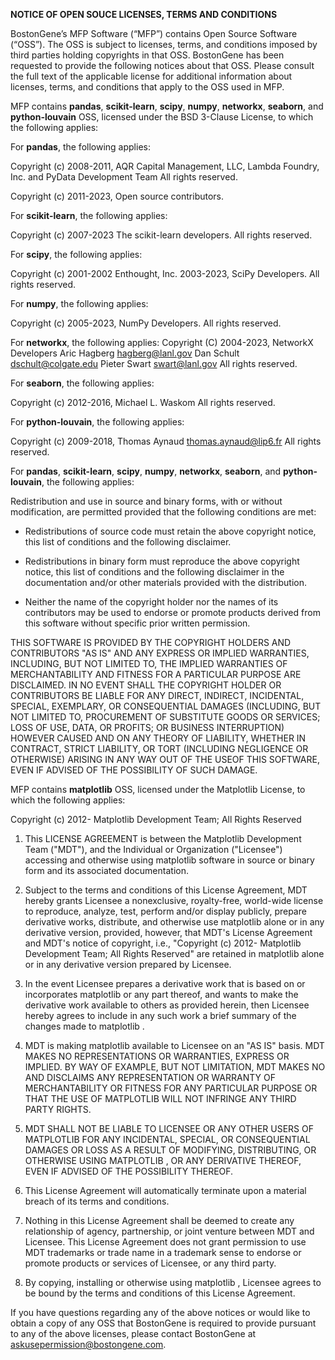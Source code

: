 **NOTICE OF OPEN SOUCE LICENSES, TERMS AND CONDITIONS**

BostonGene’s MFP Software (“MFP”) contains Open Source Software (“OSS”). The OSS is subject to licenses, terms, and conditions imposed by third parties holding copyrights in that OSS. BostonGene has been requested to provide the following notices about that OSS. Please consult the full text of the applicable license for additional information about licenses, terms, and conditions that apply to the OSS used in MFP.


MFP contains **pandas**, **scikit-learn**, **scipy**, **numpy**, **networkx**, **seaborn**, and **python-louvain** OSS, licensed under the BSD 3-Clause License, to which the following applies:

For **pandas**, the following applies:

Copyright (c) 2008-2011, AQR Capital Management, LLC, Lambda Foundry, Inc. and PyData Development Team
All rights reserved.

Copyright (c) 2011-2023, Open source contributors.

For **scikit-learn**, the following applies:

Copyright (c) 2007-2023 The scikit-learn developers.
All rights reserved.

For **scipy**, the following applies:

Copyright (c) 2001-2002 Enthought, Inc. 2003-2023, SciPy Developers.
All rights reserved.

For **numpy**, the following applies:

Copyright (c) 2005-2023, NumPy Developers.
All rights reserved.

For **networkx**, the following applies:
 Copyright (C) 2004-2023, NetworkX Developers
 Aric Hagberg <hagberg@lanl.gov>
 Dan Schult <dschult@colgate.edu>
 Pieter Swart <swart@lanl.gov>
 All rights reserved.

For **seaborn**, the following applies:

Copyright (c) 2012-2016, Michael L. Waskom
All rights reserved.

For **python-louvain**, the following applies:

Copyright (c) 2009-2018, Thomas Aynaud <thomas.aynaud@lip6.fr>
All rights reserved.

For **pandas**, **scikit-learn**, **scipy**, **numpy**, **networkx**, **seaborn**, and **python-louvain**, the following applies:

Redistribution and use in source and binary forms, with or without modification, are permitted provided that the following conditions are met:

* Redistributions of source code must retain the above copyright notice, this list of conditions and the following disclaimer.

* Redistributions in binary form must reproduce the above copyright notice, this list of conditions and the following disclaimer in the documentation and/or other materials provided with the distribution.

* Neither the name of the copyright holder nor the names of its contributors may be used to endorse or promote products derived from this software without specific prior written permission.

THIS SOFTWARE IS PROVIDED BY THE COPYRIGHT HOLDERS AND CONTRIBUTORS "AS IS" AND ANY EXPRESS OR IMPLIED WARRANTIES, INCLUDING, BUT NOT LIMITED TO, THE IMPLIED WARRANTIES OF MERCHANTABILITY AND FITNESS FOR A PARTICULAR PURPOSE ARE DISCLAIMED. IN NO EVENT SHALL THE COPYRIGHT HOLDER OR CONTRIBUTORS BE LIABLE FOR ANY DIRECT, INDIRECT, INCIDENTAL, SPECIAL, EXEMPLARY, OR CONSEQUENTIAL DAMAGES (INCLUDING, BUT NOT LIMITED TO, PROCUREMENT OF SUBSTITUTE GOODS OR SERVICES; LOSS OF USE, DATA, OR PROFITS; OR BUSINESS INTERRUPTION) HOWEVER CAUSED AND ON ANY THEORY OF LIABILITY, WHETHER IN CONTRACT, STRICT LIABILITY, OR TORT (INCLUDING NEGLIGENCE OR OTHERWISE) ARISING IN ANY WAY OUT OF THE USEOF THIS SOFTWARE, EVEN IF ADVISED OF THE POSSIBILITY OF SUCH DAMAGE.

MFP contains **matplotlib** OSS, licensed under the Matplotlib License, to which the following applies:

Copyright (c) 2012- Matplotlib Development Team; All Rights Reserved

1. This LICENSE AGREEMENT is between the Matplotlib Development Team ("MDT"), and the Individual or Organization ("Licensee") accessing and otherwise using matplotlib software in source or binary form and its associated documentation.

2. Subject to the terms and conditions of this License Agreement, MDT hereby grants Licensee a nonexclusive, royalty-free, world-wide license to reproduce, analyze, test, perform and/or display publicly, prepare derivative works, distribute, and otherwise use matplotlib alone or in any derivative version, provided, however, that MDT's License Agreement and MDT's notice of copyright, i.e., "Copyright (c) 2012- Matplotlib Development Team; All Rights Reserved" are retained in matplotlib alone or in any derivative version prepared by Licensee.

3. In the event Licensee prepares a derivative work that is based on or incorporates matplotlib or any part thereof, and wants to make the derivative work available to others as provided herein, then Licensee hereby agrees to include in any such work a brief summary of the changes made to matplotlib .

4. MDT is making matplotlib available to Licensee on an "AS IS" basis.  MDT MAKES NO REPRESENTATIONS OR WARRANTIES, EXPRESS OR IMPLIED.  BY WAY OF EXAMPLE, BUT NOT LIMITATION, MDT MAKES NO AND DISCLAIMS ANY REPRESENTATION OR WARRANTY OF MERCHANTABILITY OR FITNESS FOR ANY PARTICULAR PURPOSE OR THAT THE USE OF MATPLOTLIB WILL NOT INFRINGE ANY THIRD PARTY RIGHTS.

5. MDT SHALL NOT BE LIABLE TO LICENSEE OR ANY OTHER USERS OF MATPLOTLIB FOR ANY INCIDENTAL, SPECIAL, OR CONSEQUENTIAL DAMAGES OR LOSS AS A RESULT OF MODIFYING, DISTRIBUTING, OR OTHERWISE USING MATPLOTLIB , OR ANY DERIVATIVE THEREOF, EVEN IF ADVISED OF THE POSSIBILITY THEREOF.

6. This License Agreement will automatically terminate upon a material breach of its terms and conditions.

7. Nothing in this License Agreement shall be deemed to create any relationship of agency, partnership, or joint venture between MDT and Licensee.  This License Agreement does not grant permission to use MDT trademarks or trade name in a trademark sense to endorse or promote products or services of Licensee, or any third party.

8. By copying, installing or otherwise using matplotlib , Licensee agrees to be bound by the terms and conditions of this License Agreement.


If you have questions regarding any of the above notices or would like to obtain a copy of any OSS that BostonGene is required to provide pursuant to any of the above licenses, please contact BostonGene at askusepermission@bostongene.com.


